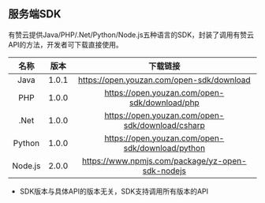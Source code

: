 ## 服务端SDK
有赞云提供Java/PHP/.Net/Python/Node.js五种语言的SDK，封装了调用有赞云API的方法，开发者可下载直接使用。

|   名称    |  版本   |                   下载链接                   |
| :-----: | :---: | :--------------------------------------: |
|  Java   | 1.0.1 | https://open.youzan.com/open-sdk/download |
|   PHP   | 1.0.0 | https://open.youzan.com/open-sdk/download/php |
|  .Net   | 1.0.0 | https://open.youzan.com/open-sdk/download/csharp |
| Python  | 1.0.0 | https://open.youzan.com/open-sdk/download/python |
| Node.js | 2.0.0 | https://www.npmjs.com/package/yz-open-sdk-nodejs |

* SDK版本与具体API的版本无关，SDK支持调用所有版本的API
